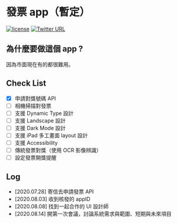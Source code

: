 # 發票 app（暫定）

[![license](https://img.shields.io/badge/license-mit-brightgreen.svg)](https://en.wikipedia.org/wiki/MIT_License)
[![Twitter URL](https://img.shields.io/twitter/follow/bob910078?style=social)](https://twitter.com/bob910078)


## 為什麼要做這個 app ?

因為市面現在有的都很難用。

## Check List 

- [x] 申請對獎號碼 API
- [ ] 相機掃描對發票
- [ ] 支援 Dynamic Type 設計
- [ ] 支援 Landscape 設計
- [ ] 支援 Dark Mode 設計
- [ ] 支援 iPad 多工畫面 layout 設計
- [ ] 支援 Accessibility
- [ ] 傳統發票對獎（使用 OCR 影像辨識）
- [ ] 設定發票開獎提醒

## Log

- [2020.07.28] 寄信去申請發票 API
- [2020.08.03] 收到核發的 appID
- [2020.08.08] 找到一起合作的 UI 設計師
- [2020.08.14] 開第一次會議，討論系統需求與範圍、短期與未來項目
